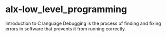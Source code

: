# alx-low_level_programming
Introduction to C language
Debugging is the process of finding and fixing errors in software that prevents it from running correctly.
